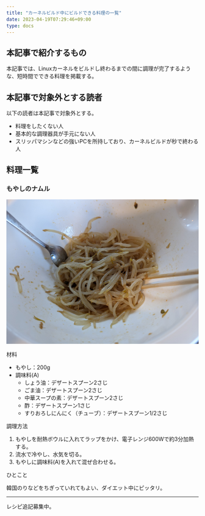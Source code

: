 ```yaml
---
title: "カーネルビルド中にビルドできる料理の一覧"
date: 2023-04-19T07:29:46+09:00
type: docs
---
```


## 本記事で紹介するもの

本記事では、Linuxカーネルをビルドし終わるまでの間に調理が完了するような、短時間でできる料理を掲載する。

## 本記事で対象外とする読者

以下の読者は本記事で対象外とする。

- 料理をしたくない人
- 基本的な調理器具が手元にない人
- スリッパマシンなどの強いPCを所持しており、カーネルビルドが秒で終わる人

## 料理一覧

### もやしのナムル

![もやしのナムル](namul.jpg)

材料

- もやし：200g
- 調味料(A)
  - しょう油：デザートスプーン2さじ
  - ごま油：デザートスプーン2さじ
  - 中華スープの素：デザートスプーン2さじ
  - 酢：デザートスプーン1さじ
  - すりおろしにんにく（チューブ）：デザートスプーン1/2さじ

調理方法

1. もやしを耐熱ボウルに入れてラップをかけ、電子レンジ600Wで約3分加熱する。
2. 流水で冷やし、水気を切る。
3. もやしに調味料(A)を入れて混ぜ合わせる。

ひとこと

韓国のりなどをちぎっていれてもよい、ダイエット中にピッタリ。

---

レシピ追記募集中。
